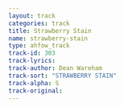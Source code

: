 ```yaml
---
layout: track
categories: track
title: Strawberry Stain
name: strawberry-stain
type: ahfow_track
track-id: 303
track-lyrics: 
track-author: Dean Wareham
track-sort: "STRAWBERRY STAIN"
track-alpha: S
track-original: 
---
```

